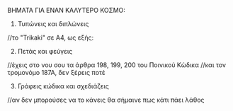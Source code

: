 ΒΗΜΑΤΑ ΓΙΑ ΕΝΑΝ ΚΑΛΥΤΕΡΟ ΚΟΣΜΟ:

1. Τυπώνεις και διπλώνεις

//το "Trikaki" σε Α4, ως εξής:




2. Πετάς και φεύγεις

//έχεις στο νου σου τα άρθρα 198, 199, 200 του Ποινικού Κώδικα
//και τον τρομονόμο 187Α, δεν ξέρεις ποτέ



3. Γράφεις κώδικα και σχεδιάζεις

//αν δεν μπορούσες να το κάνεις θα σήμαινε πως κάτι πάει λάθος
